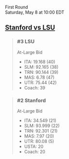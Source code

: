 First Round  
Saturday, May 8 at 10:00 EDT
## [Stanford vs LSU](https://www.ncaa.com/game/5833379) 

> ### #3 LSU  
> At-Large Bid  
> - ITA: 19.168 (40)  
> - SLM: 92.165 (38)  
> - TRN: 90.144 (39)  
> - MAS: 6.78 (47)  
> - UTR: 75.44 (42)  
> - Coach: 39  

> ### #2 Stanford  
> At-Large Bid  
> - ITA: 34.549 (21)  
> - SLM: 93.999 (22)  
> - TRN: 92.301 (21)  
> - MAS: 7.97 (20)  
> - UTR: 80.08 (5)  
> - USTA: 20  
> - Coach: 20  